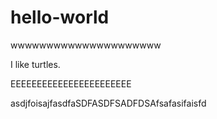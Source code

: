 # hello-world
wwwwwwwwwwwwwwwwwwwww

I like turtles.

EEEEEEEEEEEEEEEEEEEEEEE

asdjfoisajfasdfaSDFASDFSADFDSAfsafasifaisfd
